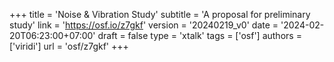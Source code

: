 +++
title = 'Noise & Vibration Study'
subtitle = 'A proposal for preliminary study'
link = 'https://osf.io/z7gkf'
version = '20240219_v0'
date = '2024-02-20T06:23:00+07:00'
draft = false
type = 'xtalk'
tags = ['osf']
authors = ['viridi']
url = 'osf/z7gkf'
+++
<!--more-->
